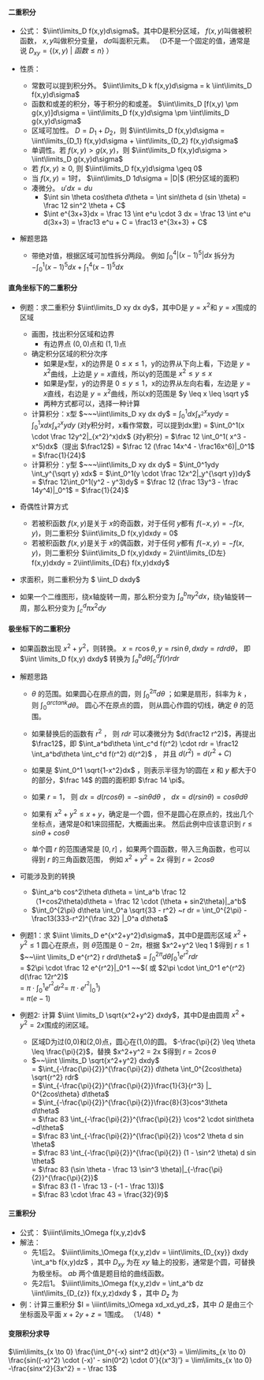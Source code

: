 
#### 二重积分
- 公式： $\iint\limits_D f(x,y)d\sigma$。其中D是积分区域， $f(x,y)$叫做被积函数， $x,y$叫做积分变量， $d\sigma$叫面积元素。  （D不是一个固定的值，通常是说 $D_{xy} = \{(x,y)~|~ 函数 \le n \}$ ）

- 性质：
  - 常数可以提到积分外。 $\iint\limits_D k f(x,y)d\sigma = k \iint\limits_D f(x,y)d\sigma$
  - 函数和或差的积分，等于积分的和或差。 $\iint\limits_D [f(x,y) \pm g(x,y)]d\sigma = \iint\limits_D f(x,y)d\sigma \pm \iint\limits_D g(x,y)d\sigma$
  - 区域可加性。 $D=D_1+D_2$，则 $\iint\limits_D f(x,y)d\sigma = \iint\limits_{D_1} f(x,y)d\sigma + \iint\limits_{D_2} f(x,y)d\sigma$
  - 单调性。若 $f(x,y)>g(x,y)$，则 $\iint\limits_D f(x,y)d\sigma > \iint\limits_D g(x,y)d\sigma$
  - 若 $f(x,y)\geq0$, 则 $\iint\limits_D f(x,y)d\sigma \geq 0$
  - 当 $f(x,y)=1$时， $\iint\limits_D 1d\sigma = |D|$ (积分区域的面积)
  - 凑微分。 $u'dx = du$
    - $\int sin \theta cos\theta d\theta =  \int sin\theta d (sin \theta) = \frac 12 sin^2 \theta + C$
    - $\int e^{3x+3}dx = \frac 13 \int e^u \cdot 3 dx = \frac 13 \int e^u d(3x+3) = \frac13 e^u + C = \frac13 e^{3x+3} + C$
  
- 解题思路

  - 带绝对值，根据区域可加性拆分两段。 例如 $\int_0^4 |(x-1)^5|dx$ 拆分为 $-\int_0^1(x-1)^5dx + \int_1^4(x-1)^5dx$
  
#### 直角坐标下的二重积分

- 例题：求二重积分 $\iint\limits_D xy dx dy$，其中D是 $y=x^2$和 $y=x$围成的区域
  - 画图，找出积分区域和边界
    - 有边界点 $(0,0)$点和 $(1,1)$点
  - 确定积分区域的积分次序
    - 如果是x型，x的边界是 $0 \leq x \leq 1$，y的边界从下向上看，下边是 $y=x^2$曲线，上边是 $y=x$直线，所以y的范围是 $x^2 \leq y \leq x$
    - 如果是y型，y的边界是 $0 \leq y \leq 1$，x的边界从左向右看，左边是 $y=x$直线，右边是 $y=x^2$曲线，所以x的范围是 $y \leq x \leq \sqrt y$
    - 两种方式都可以，选择一种计算
  - 计算积分：x型
      $~~~\iint\limits_D xy dx dy$
    = $\int_0^1dx \int_{x^2}^x xydy$
    = $\int_0^1xdx \int_{x^2}^x ydy$ (对y积分时，x看作常数，可以提到dx里)
    = $\int_0^1(x \cdot \frac 12y^2|_{x^2}^x)dx$ (对y积分)
    = $\frac 12 \int_0^1( x^3 - x^5)dx$（提出 $\frac12$)
    = $\frac 12 (\frac 14x^4 - \frac16x^6)|_0^1$
    = $\frac{1}{24}$
  - 计算积分：y型
      $~~~\iint\limits_D xy dx dy$
    = $\int_0^1ydy \int_y^{\sqrt y} xdx$
    = $\int_0^1(y \cdot \frac 12x^2|_y^{\sqrt y})dy$
    = $\frac 12\int_0^1(y^2 - y^3)dy$
    = $\frac 12 (\frac 13y^3 - \frac 14y^4)|_0^1$
    = $\frac{1}{24}$

- 奇偶性计算方式
  - 若被积函数 $f(x,y)$是关于 $x$的奇函数，对于任何 $y$都有 $f(-x,y)=-f(x,y)$，则二重积分 $\iint\limits_D f(x,y)dxdy = 0$ 
  - 若被积函数 $f(x,y)$是关于 $x$的偶函数，对于任何 $y$都有 $f(-x,y)=-f(x,y)$，则二重积分 $\iint\limits_D f(x,y)dxdy = 2\iint\limits_{D左} f(x,y)dxdy = 2\iint\limits_{D右} f(x,y)dxdy$

- 求面积，则二重积分为 $ \iint_D dxdy$
- 如果一个二维图形，绕x轴旋转一周，那么积分变为 $\int_a^b \pi y^2 dx$，绕y轴旋转一周，那么积分变为 $\int_c^d \pi x^2 dy$

#### 极坐标下的二重积分

- 如果函数出现 $x^2+y^2$，则转换。  $x = r\cos\theta, y = r\sin\theta, dxdy = rdrd\theta$， 即 $\iint \limits_D f(x,y) dxdy$ 转换为 $\int_a^bd\theta \int_c^d f(r) r dr$

- 解题思路
  - $\theta$ 的范围。如果圆心在原点的圆，则 $\int_0^{2\pi} d\theta$ ；如果是扇形，斜率为 $k$ ，则 $\int_0^{arctank} d\theta$。   圆心不在原点的圆， 则从圆心作圆的切线，确定 $\theta$ 的范围。

  - 如果替换后的函数有 $r^2$ ， 则 $rdr$ 可以凑微分为 $d(\frac12 r^2)$，再提出 $\frac12$，即 $\int_a^bd\theta \int_c^d f(r^2) \cdot rdr = \frac12 \int_a^bd\theta \int_c^d f(r^2) d(r^2)$ ， 并且 $d(r^2) = d(r^2 + C)$ 

  - 如果是 $\int_0^1 \sqrt{1-x^2}dx$ ，则表示半径为1的圆在 $x$ 和 $y$ 都大于0的部分，$\frac 14$ 的圆的面积即 $\frac 14 \pi$。 

  - 如果 $r=1$， 则 $dx = d(rcos\theta) = -sin\theta d\theta$ ， $dx = d(rsin\theta) = cos\theta d\theta$
  - 如果有 $x^2+y^2 \le x+y$，确定是一个圆，但不是圆心在原点的，找出几个坐标点，通常是0和1来回搭配，大概画出来。 然后此例中应该意识到 $r \le sin\theta + cos\theta$  
  - 单个圆 $r$ 的范围通常是 $[0,r]$ ，如果两个圆函数，带入三角函数，也可以得到 $r$ 的三角函数范围， 例如 $x^2+y^2=2x$ 得到 $r=2cos\theta$ 

- 可能涉及到的转换
  - $\int_a^b cos^2\theta d\theta = \int_a^b  \frac 12（1+cos2\theta)d\theta = \frac 12 \cdot (\theta + sin2\theta)|_a^b$
  - $\int_0^{2\pi} d\theta \int_0^a \sqrt{33 - r^2} ~r dr = \int_0^{2\pi} -\frac13(333-r^2)^{\frac 32} |_0^a d\theta$


- 例题1：求 $\iint \limits_D e^{x^2+y^2}d\sigma$，其中D是圆形区域 $x^2+y^2 \leq 1$
  圆心在原点，则 $\theta$范围是 $0 - 2\pi$，根据 $x^2+y^2 \leq 1 $得到 $r \leq 1$
    $~~\iint \limits_D e^{r^2} r drd\theta$
  = $\int_0^{2\pi}d\theta \int_0^1 e^{r^2} r dr$ <br>
  = $2\pi \cdot \frac 12 e^{r^2}|_0^1 ~~$( 或  $2\pi \cdot \int_0^1 e^{r^2} d(\frac 12r^2)$ <br>
  = $\pi \cdot \int_0^1 e^{r^2} dr^2$= $\pi \cdot e^{r^2}|_0^1$) <br>
  = $\pi(e-1)$

- 例题2: 计算 $\iint \limits_D \sqrt{x^2+y^2} dxdy$，其中D是由圆周 $x^2+y^2 = 2x$围成的闭区域。
  - 区域D为过(0,0)和(2,0)点，圆心在(1,0)的圆。   $-\frac{\pi}{2} \leq \theta  \leq \frac{\pi}{2}$，替换 $x^2+y^2 = 2x $得到 $r = 2\cos\theta$
  -  $~~\iint \limits_D \sqrt{x^2+y^2} dxdy$ <br>
    = $\int_{-\frac{\pi}{2}}^{\frac{\pi}{2}} d\theta \int_0^{2cos\theta} \sqrt{r^2} rdr$ <br>
    = $\int_{-\frac{\pi}{2}}^{\frac{\pi}{2}}\frac{1}{3}{r^3} |_ 0^{2cos\theta} d\theta$ <br>
    = $\int_{-\frac{\pi}{2}}^{\frac{\pi}{2}}\frac{8}{3}cos^3\theta d\theta$ <br>
    = $\frac 83 \int_{-\frac{\pi}{2}}^{\frac{\pi}{2}} \cos^2 \cdot sin\theta ~d\theta$ <br>
    = $\frac 83 \int_{-\frac{\pi}{2}}^{\frac{\pi}{2}} \cos^2 \theta d sin \theta$ <br>
    = $\frac 83 \int_{-\frac{\pi}{2}}^{\frac{\pi}{2}} (1 - \sin^2 \theta) d sin \theta$ <br>
    = $\frac 83 (\sin \theta - \frac 13 \sin^3 \theta)|_{-\frac{\pi}{2}}^{\frac{\pi}{2}}$ <br>
    = $\frac 83 (1 - \frac 13 - (-1 - \frac 13))$ <br>
    = $\frac 83 \cdot \frac 43 = \frac{32}{9}$


#### 三重积分
- 公式： $\iiint\limits_\Omega f(x,y,z)dv$
- 解法：
  - 先1后2。 $\iiint\limits_\Omega f(x,y,z)dv = \iint\limits_{D_{xy}} dxdy \int_a^b f(x,y)dz$ ，其中 $D_{xy}$ 为在 $xy$ 轴上的投影，通常是个圆，可替换为极坐标。 $ab$ 两个值是题目给的曲线函数。
  - 先2后1。 $\iiint\limits_\Omega f(x,y,z)dv = \int_a^b dz \iint\limits_{D_{z}} f(x,y,z)dxdy $ ，其中 $D_z$ 为
- 例：计算三重积分 $I = \iiint\limits_\Omega xd_xd_yd_z$，其中 $\Omega$ 是由三个坐标面及平面 $x + 2y + z = 1$围成。 （1/48）*




#### 变限积分求导
$\lim\limits_{x \to 0} \frac{\int_0^{-x} sint^2 dt}{x^3} = \lim\limits_{x \to 0} \frac{sin((-x)^2) \cdot (-x)' - sin(0^2) \cdot 0'}{(x^3)'} = \lim\limits_{x \to 0} -\frac{sinx^2}{3x^2} = - \frac 13$ 